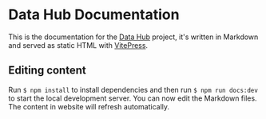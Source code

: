 # Data Hub Documentation

This is the documentation for the [Data Hub](https://github.com/datasnack/datahub) project, it's written in Markdown and served as static HTML with [VitePress](https://vitepress.dev/).

## Editing content

Run `$ npm install` to install dependencies and then run `$ npm run docs:dev` to start the local development server. You can now edit the Markdown files. The content in website will refresh automatically. 
